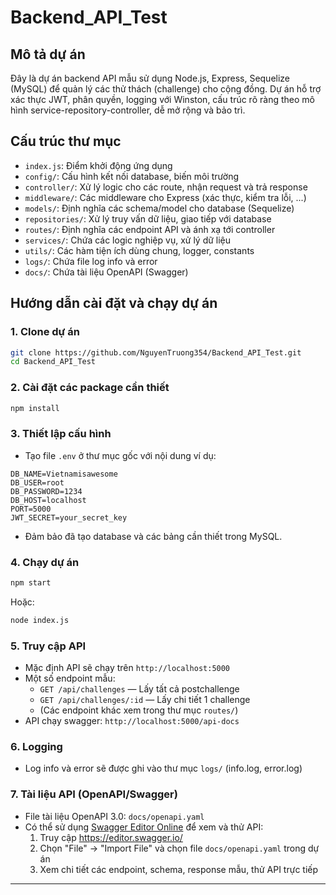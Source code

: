 # Backend_API_Test

## Mô tả dự án
Đây là dự án backend API mẫu sử dụng Node.js, Express, Sequelize (MySQL) để quản lý các thử thách (challenge) cho cộng đồng. Dự án hỗ trợ xác thực JWT, phân quyền, logging với Winston, cấu trúc rõ ràng theo mô hình service-repository-controller, dễ mở rộng và bảo trì.


## Cấu trúc thư mục
- `index.js`: Điểm khởi động ứng dụng
- `config/`: Cấu hình kết nối database, biến môi trường
- `controller/`: Xử lý logic cho các route, nhận request và trả response
- `middleware/`: Các middleware cho Express (xác thực, kiểm tra lỗi, ...)
- `models/`: Định nghĩa các schema/model cho database (Sequelize)
- `repositories/`: Xử lý truy vấn dữ liệu, giao tiếp với database
- `routes/`: Định nghĩa các endpoint API và ánh xạ tới controller
- `services/`: Chứa các logic nghiệp vụ, xử lý dữ liệu
- `utils/`: Các hàm tiện ích dùng chung, logger, constants
- `logs/`: Chứa file log info và error
- `docs/`: Chứa tài liệu OpenAPI (Swagger)

## Hướng dẫn cài đặt và chạy dự án

### 1. Clone dự án
```bash
git clone https://github.com/NguyenTruong354/Backend_API_Test.git
cd Backend_API_Test
```

### 2. Cài đặt các package cần thiết
```bash
npm install
```

### 3. Thiết lập cấu hình
- Tạo file `.env` ở thư mục gốc với nội dung ví dụ:
```
DB_NAME=Vietnamisawesome
DB_USER=root
DB_PASSWORD=1234
DB_HOST=localhost
PORT=5000
JWT_SECRET=your_secret_key
```
- Đảm bảo đã tạo database và các bảng cần thiết trong MySQL.

### 4. Chạy dự án
```bash
npm start
```
Hoặc:
```bash
node index.js
```

### 5. Truy cập API
- Mặc định API sẽ chạy trên `http://localhost:5000`
- Một số endpoint mẫu:
  - `GET /api/challenges` — Lấy tất cả postchallenge
  - `GET /api/challenges/:id` — Lấy chi tiết 1 challenge
  - (Các endpoint khác xem trong thư mục `routes/`)
- API chạy swagger: `http://localhost:5000/api-docs`

### 6. Logging
- Log info và error sẽ được ghi vào thư mục `logs/` (info.log, error.log)

### 7. Tài liệu API (OpenAPI/Swagger)
- File tài liệu OpenAPI 3.0: `docs/openapi.yaml`
- Có thể sử dụng [Swagger Editor Online](https://editor.swagger.io/) để xem và thử API:
  1. Truy cập https://editor.swagger.io/
  2. Chọn "File" → "Import File" và chọn file `docs/openapi.yaml` trong dự án
  3. Xem chi tiết các endpoint, schema, response mẫu, thử API trực tiếp

---

